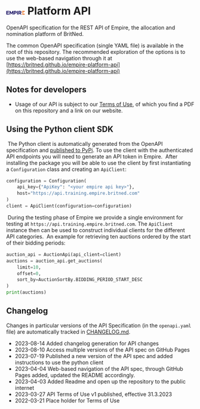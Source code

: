 # ![Empire logo](EMPIRE_LOGO.png) Platform API

OpenAPI specification for the REST API of Empire, the allocation and nomination platform of BritNed.

The common OpenAPI specification (single YAML file) is available in the root of this repository. The recommended exploration of the options is to use the web-based navigation through it at [https://britned.github.io/empire-platform-api](https://britned.github.io/empire-platform-api)

## Notes for developers

- Usage of our API is subject to our [Terms of Use](API%20terms%20of%20use%20for%20EMPIRE%20by%20participants%20-%20v1.pdf), of which you find a PDF on this repository and a link on our website.

## Using the Python client SDK
​
The Python client is automatically generated from the OpenAPI specification and [published to PyPi](https://pypi.org/project/empire-platform-api-public-client/). To use the client with the authenticated API endpoints you will need to generate an API token in Empire.
​
After installing the package you will be able to use the client by first instantiating a `Configuration` class and creating an `ApiClient`:
​
```python
configuration = Configuration(
    api_key={"ApiKey": "<your empire api key>"},
    host="https://api.training.empire.britned.com"
)
client = ApiClient(configuration=configuration)
```
​
During the testing phase of Empire we provide a single environment for testing at `https://api.training.empire.britned.com`. The `ApiClient` instance then can be used to construct individual clients for the different API categories.
​
An example for retrieving ten auctions ordered by the start of their bidding periods:
​
```python
auction_api = AuctionApi(api_client=client)
auctions = auction_api.get_auctions(
    limit=10,
    offset=0,
    sort_by=AuctionSortBy.BIDDING_PERIOD_START_DESC
)
print(auctions)
```

## Changelog

Changes in particular versions of the API Specification (in the `openapi.yaml` file) are automatically tracked in [CHANGELOG.md](CHANGELOG.md).

- 2023-08-14 Added changelog generation for API changes
- 2023-08-10 Access multiple versions of the API spec on GitHub Pages
- 2023-07-19 Published a new version of the API spec and added instructions to use the python client
- 2023-04-04 Web-based navigation of the API spec, through GitHub Pages added, updated the README accordingly.
- 2023-04-03 Added Readme and open up the repository to the public internet
- 2023-03-27 API Terms of Use v1 published, effective 31.3.2023
- 2022-03-21 Place holder for Terms of Use 
